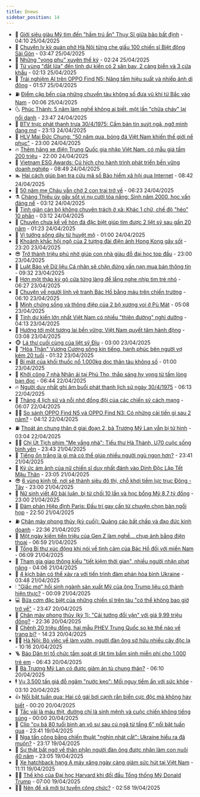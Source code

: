 ```yaml
---
title: Dnews
sidebar_position: 14
---
```


<!-- dantri-dnews:START -->
- 🤠 [Giới siêu giàu Mỹ tìm đến &quot;hầm trú ẩn&quot; Thụy Sĩ giữa bão bất định](https://dantri.com.vn/kinh-doanh/gioi-sieu-giau-my-tim-den-ham-tru-an-thuy-si-giua-bao-bat-dinh-20250420082844484.htm) - 04:10 25/04/2025
- 🌈 [Chuyện ly kỳ quán phở Hà Nội từng che giấu 100 chiến sĩ Biệt động Sài Gòn](https://dantri.com.vn/du-lich/chuyen-ly-ky-quan-pho-ha-noi-tung-che-giau-100-chien-si-biet-dong-sai-gon-20250424104647901.htm) - 03:47 25/04/2025
- 🐎 [Những &quot;vọng phu&quot; xuyên thế kỷ](https://dantri.com.vn/lao-dong-viec-lam/nhung-vong-phu-xuyen-the-ky-20250424115514847.htm) - 02:24 25/04/2025
- 👹 [Từ vùng &quot;đất lửa&quot; đến tỉnh dự kiến có 2 sân bay, 2 cảng biển và 3 cửa khẩu](https://dantri.com.vn/xa-hoi/tu-vung-dat-lua-den-tinh-du-kien-co-2-san-bay-2-cang-bien-va-3-cua-khau-20250424174152968.htm) - 02:13 25/04/2025
- 🫶 [Trải nghiệm AI trên OPPO Find N5: Nâng tầm hiệu suất và nhiếp ảnh di động](https://dantri.com.vn/cong-nghe/trai-nghiem-ai-tren-oppo-find-n5-nang-tam-hieu-suat-va-nhiep-anh-di-dong-20250422145540590.htm) - 01:57 25/04/2025
- ⛽️ [Điểm cập bến của những chuyến tàu không số đưa vũ khí từ Bắc vào Nam](https://dantri.com.vn/xa-hoi/diem-cap-ben-cua-nhung-chuyen-tau-khong-so-dua-vu-khi-tu-bac-vao-nam-20250424234443386.htm) - 00:06 25/04/2025
- 🌜 [Phúc Thành: 5 năm làm nghề không ai biết, một lần &quot;chữa cháy&quot; lại nổi danh](https://dantri.com.vn/cong-nghe/phuc-thanh-5-nam-lam-nghe-khong-ai-biet-mot-lan-chua-chay-lai-noi-danh-20250424135918569.htm) - 23:47 24/04/2025
- 💪 [BTV trực phát thanh trưa 30/4/1975: Cầm bản tin suýt ngã, ngỡ mình đang mơ](https://dantri.com.vn/giai-tri/btv-truc-phat-thanh-trua-3041975-cam-ban-tin-suyt-nga-ngo-minh-dang-mo-20250424015602942.htm) - 23:13 24/04/2025
- 🎊 [HLV Mai Đức Chung: &quot;50 năm qua, bóng đá Việt Nam khiến thế giới nể phục&quot;](https://dantri.com.vn/the-thao/hlv-mai-duc-chung-50-nam-qua-bong-da-viet-nam-khien-the-gioi-ne-phuc-20250424020320117.htm) - 23:00 24/04/2025
- 🔥 [Thêm hãng xe điện Trung Quốc gia nhập Việt Nam, có mẫu giá tầm 200 triệu](https://dantri.com.vn/o-to-xe-may/them-hang-xe-dien-trung-quoc-gia-nhap-viet-nam-co-mau-gia-tam-200-trieu-20250424152957797.htm) - 22:00 24/04/2025
- 👀 [Vietnam ESG Awards: Cú hích cho hành trình phát triển bền vững doanh nghiệp](https://dantri.com.vn/kinh-doanh/vietnam-esg-awards-cu-hich-cho-hanh-trinh-phat-trien-ben-vung-doanh-nghiep-20250424095547172.htm) - 08:49 24/04/2025
- 🏊 [Hai cách giúp bạn tra cứu mã số Bảo hiểm xã hội qua Internet](https://dantri.com.vn/cong-nghe/hai-cach-giup-ban-tra-cuu-ma-so-bao-hiem-xa-hoi-qua-internet-20250424153053346.htm) - 08:42 24/04/2025
- 🥸 [50 năm mẹ Cháu vẫn chờ 2 con trai trở về](https://dantri.com.vn/xa-hoi/50-nam-me-chau-van-cho-2-con-trai-tro-ve-20250421115546950.htm) - 06:23 24/04/2025
- ⚗️ [Chàng Thiếu úy gây sốt vì nụ cười tỏa nắng: Sinh năm 2000, học vấn đáng nể](https://dantri.com.vn/doi-song/chang-thieu-uy-gay-sot-vi-nu-cuoi-toa-nang-sinh-nam-2000-hoc-van-dang-ne-20250423144630420.htm) - 03:12 24/04/2025
- 🐲 [Tinh giản cán bộ không chuyên trách ở xã: Khác 1 chữ, chế độ &quot;hẻo&quot; 10 phần](https://dantri.com.vn/noi-vu/tinh-gian-can-bo-khong-chuyen-trach-o-xa-khac-1-chu-che-do-heo-10-phan-20250424085414913.htm) - 03:12 24/04/2025
- 🌁 [Chuyện chưa kể về hòn đá đặc biệt giúp tìm được 2 liệt sỹ sau gần 20 năm](https://dantri.com.vn/lao-dong-viec-lam/chuyen-chua-ke-ve-hon-da-dac-biet-giup-tim-duoc-2-liet-sy-sau-gan-20-nam-20250421221230146.htm) - 01:23 24/04/2025
- 🧐 [Vị tướng sống dậy từ huyệt mộ](https://dantri.com.vn/xa-hoi/vi-tuong-song-day-tu-huyet-mo-20250411121044173.htm) - 01:00 24/04/2025
- 👹 [Khoảnh khắc hội ngộ của 2 tượng đài điện ảnh Hong Kong gây sốt](https://dantri.com.vn/giai-tri/khoanh-khac-hoi-ngo-cua-2-tuong-dai-dien-anh-hong-kong-gay-sot-20250423130402819.htm) - 23:20 23/04/2025
- 😎 [Trở thành triệu phú nhờ giúp con nhà giàu đỗ đại học top đầu](https://dantri.com.vn/giao-duc/tro-thanh-trieu-phu-nho-giup-con-nha-giau-do-dai-hoc-top-dau-20250422212739816.htm) - 23:00 23/04/2025
- 🤭 [Luật Bảo vệ Dữ liệu Cá nhân sẽ chặn đứng vấn nạn mua bán thông tin](https://dantri.com.vn/cong-nghe/luat-bao-ve-du-lieu-ca-nhan-se-chan-dung-van-nan-mua-ban-thong-tin-20250423161356499.htm) - 09:32 23/04/2025
- 🦣 [Hơn một thập kỷ gõ cửa từng làng để lắng nghe nhịp tim trẻ nhỏ](https://dantri.com.vn/suc-khoe/hon-mot-thap-ky-go-cua-tung-lang-de-lang-nghe-nhip-tim-tre-nho-20250423102319896.htm) - 06:27 23/04/2025
- 🙉 [Chuyện về người lính vẽ tranh Bác Hồ bằng máu trên chiến trường](https://dantri.com.vn/doi-song/chuyen-ve-nguoi-linh-ve-tranh-bac-ho-bang-mau-tren-chien-truong-20250422093040297.htm) - 06:10 23/04/2025
- 🗽 [Minh chứng sống và thông điệp của 2 bộ xương voi ở Pù Mát](https://dantri.com.vn/xa-hoi/minh-chung-song-va-thong-diep-cua-2-bo-xuong-voi-o-pu-mat-20250421111834356.htm) - 05:08 23/04/2025
- 🐻 [Tỉnh dự kiến lớn nhất Việt Nam có nhiều &quot;thiên đường&quot; nghỉ dưỡng](https://dantri.com.vn/du-lich/tinh-du-kien-lon-nhat-viet-nam-co-nhieu-thien-duong-nghi-duong-20250423090648947.htm) - 04:13 23/04/2025
- 🫣 [Hướng tới một tương lai bền vững: Việt Nam quyết tâm hành động](https://dantri.com.vn/kinh-doanh/huong-toi-mot-tuong-lai-ben-vung-viet-nam-quyet-tam-hanh-dong-20241123100504631.htm) - 03:08 23/04/2025
- 🐵 [Lá thư cuối cùng của liệt sỹ Đỉu](https://dantri.com.vn/xa-hoi/la-thu-cuoi-cung-cua-liet-sy-diu-20250419180540257.htm) - 03:00 23/04/2025
- 🥷 [&quot;Hòa Thân&quot; Vương Cương sống kín tiếng, hạnh phúc bên người vợ kém 20 tuổi](https://dantri.com.vn/giai-tri/hoa-than-vuong-cuong-song-kin-tieng-hanh-phuc-ben-nguoi-vo-kem-20-tuoi-20250422111220109.htm) - 01:32 23/04/2025
- 🐻 [Bí mật của khối thuốc nổ 1.000kg dọc thân tàu không số](https://dantri.com.vn/xa-hoi/bi-mat-cua-khoi-thuoc-no-1000kg-doc-than-tau-khong-so-20250420174758552.htm) - 01:00 23/04/2025
- 🥸 [Khởi công 7 nhà Nhân ái tại Phú Thọ, thắp sáng hy vọng từ tấm lòng bạn đọc](https://dantri.com.vn/tam-long-nhan-ai/khoi-cong-7-nha-nhan-ai-tai-phu-tho-thap-sang-hy-vong-tu-tam-long-ban-doc-20250422121035761.htm) - 06:44 22/04/2025
- 🔥 [Người duy nhất ghi âm buổi phát thanh lịch sử ngày 30/4/1975](https://dantri.com.vn/xa-hoi/nguoi-duy-nhat-ghi-am-buoi-phat-thanh-lich-su-ngay-3041975-20250408095957703.htm) - 06:13 22/04/2025
- 🥰 [Tháng 4 lịch sử và nỗi nhớ đồng đội của các chiến sỹ cách mạng](https://dantri.com.vn/xa-hoi/thang-4-lich-su-va-noi-nho-dong-doi-cua-cac-chien-sy-cach-mang-20250421185231337.htm) - 06:07 22/04/2025
- 👨‍🏫 [So sánh OPPO Find N5 và OPPO Find N3: Có những cải tiến gì sau 2 năm?](https://dantri.com.vn/cong-nghe/so-sanh-oppo-find-n5-va-oppo-find-n3-co-nhung-cai-tien-gi-sau-2-nam-20250421182011387.htm) - 04:12 22/04/2025
- ⛽️ [Thoát án chung thân ở giai đoạn 2, bà Trương Mỹ Lan vẫn bị tử hình](https://dantri.com.vn/phap-luat/thoat-an-chung-than-o-giai-doan-2-ba-truong-my-lan-van-bi-tu-hinh-20250421151049112.htm) - 03:04 22/04/2025
- 🧑‍💻 [Chị Út Tịch phim &quot;Mẹ vắng nhà&quot;: Tiểu thư Hà Thành, U70 cuộc sống bình yên](https://dantri.com.vn/giai-tri/chi-ut-tich-phim-me-vang-nha-tieu-thu-ha-thanh-u70-cuoc-song-binh-yen-20250422030254228.htm) - 23:43 21/04/2025
- 💪 [Tiếng ồn trắng là gì mà có thể giúp nhiều người ngủ ngon hơn?](https://dantri.com.vn/khoa-hoc/tieng-on-trang-la-gi-ma-co-the-giup-nhieu-nguoi-ngu-ngon-hon-20250422014759608.htm) - 23:41 21/04/2025
- 🔭 [Ký ức ám ảnh của nữ chiến sĩ duy nhất đánh vào Dinh Độc Lập Tết Mậu Thân](https://dantri.com.vn/doi-song/ky-uc-am-anh-cua-nu-chien-si-duy-nhat-danh-vao-dinh-doc-lap-tet-mau-than-20250417102238148.htm) - 23:05 21/04/2025
- 😎 [6 vùng kinh tế, nơi sẽ thành siêu đô thị, chỗ khơi tiềm lực trục Đông - Tây](https://dantri.com.vn/noi-vu/6-vung-kinh-te-noi-se-thanh-sieu-do-thi-cho-khoi-tiem-luc-truc-dong-tay-20250421170950412.htm) - 23:00 21/04/2025
- 🦩 [Nữ sinh viết 40 bài luận, bị từ chối 10 lần và học bổng Mỹ 8,7 tỷ đồng](https://dantri.com.vn/giao-duc/nu-sinh-viet-40-bai-luan-bi-tu-choi-10-lan-va-hoc-bong-my-87-ty-dong-20250419233025834.htm) - 23:00 21/04/2025
- 🐻 [Đàm phán Hiệp định Paris: Đấu trí gay cấn từ chuyện chọn bàn ngồi họp](https://dantri.com.vn/doi-song/dam-phan-hiep-dinh-paris-dau-tri-gay-can-tu-chuyen-chon-ban-ngoi-hop-20250421183827416.htm) - 22:50 21/04/2025
- ⛽️ [Chân mày phong thủy &lpar;kỳ cuối&rpar;: Quảng cáo bất chấp và đạo đức kinh doanh](https://dantri.com.vn/phap-luat/chan-may-phong-thuy-ky-cuoi-quang-cao-bat-chap-va-dao-duc-kinh-doanh-20250417000410897.htm) - 22:36 21/04/2025
- 📝 [Một ngày kiếm tiền triệu của Gen Z làm nghề... chụp ảnh bằng điện thoại](https://dantri.com.vn/cong-nghe/mot-ngay-kiem-tien-trieu-cua-gen-z-lam-nghe-chup-anh-bang-dien-thoai-20250420220854473.htm) - 06:59 21/04/2025
- 💯 [Tổng Bí thư xúc động khi nói về tình cảm của Bác Hồ đối với miền Nam](https://dantri.com.vn/xa-hoi/tong-bi-thu-xuc-dong-khi-noi-ve-tinh-cam-cua-bac-ho-doi-voi-mien-nam-20250421120736369.htm) - 06:09 21/04/2025
- 🤠 [Tham gia giao thông kiểu &quot;tiết kiệm thời gian&quot;, nhiều người nhận phạt nặng](https://dantri.com.vn/xa-hoi/tham-gia-giao-thong-kieu-tiet-kiem-thoi-gian-nhieu-nguoi-nhan-phat-nang-20250421094158803.htm) - 04:06 21/04/2025
- 🧐 [4 kịch bản có thể xảy ra với tiến trình đàm phán hòa bình Ukraine](https://dantri.com.vn/the-gioi/4-kich-ban-co-the-xay-ra-voi-tien-trinh-dam-phan-hoa-binh-ukraine-20250420214649529.htm) - 03:48 21/04/2025
- 🕯 [&quot;Giấc mơ&quot; hồi sinh ngành sản xuất Mỹ của ông Trump liệu có thành hiện thực?](https://dantri.com.vn/kinh-doanh/giac-mo-hoi-sinh-nganh-san-xuat-my-cua-ong-trump-lieu-co-thanh-hien-thuc-20250414224300988.htm) - 00:09 21/04/2025
- 💻 [Bữa cơm đặc biệt của những chiến sĩ trên tàu &quot;có thể không bao giờ trở về&quot;](https://dantri.com.vn/xa-hoi/bua-com-dac-biet-cua-nhung-chien-si-tren-tau-co-the-khong-bao-gio-tro-ve-20250420112459605.htm) - 23:47 20/04/2025
- 🌋 [Chân mày phong thủy &lpar;kỳ 1&rpar;: &quot;Cải tướng đổi vận&quot; với giá 9,99 triệu đồng?](https://dantri.com.vn/phap-luat/chan-may-phong-thuy-ky-1-cai-tuong-doi-van-voi-gia-999-trieu-dong-20250416223402028.htm) - 22:36 20/04/2025
- 🤖 [Chênh 20 triệu đồng, hai mẫu PHEV Trung Quốc so kè thế nào về trang bị?](https://dantri.com.vn/o-to-xe-may/chenh-20-trieu-dong-hai-mau-phev-trung-quoc-so-ke-the-nao-ve-trang-bi-20250420120353963.htm) - 14:23 20/04/2025
- 🧑‍💻 [Hà Nội: Bỏ việc về làm vườn, người đàn ông sở hữu nhiều cây độc lạ](https://dantri.com.vn/doi-song/ha-noi-bo-viec-ve-lam-vuon-nguoi-dan-ong-so-huu-nhieu-cay-doc-la-20250417191306157.htm) - 10:16 20/04/2025
- 🪜 [Báo Dân trí tổ chức tầm soát dị tật tim bẩm sinh miễn phí cho 1.000 trẻ em](https://dantri.com.vn/tam-long-nhan-ai/bao-dan-tri-to-chuc-tam-soat-di-tat-tim-bam-sinh-mien-phi-cho-1000-tre-em-20250420102558118.htm) - 06:43 20/04/2025
- 🚀 [Bà Trương Mỹ Lan có được giảm án tù chung thân?](https://dantri.com.vn/phap-luat/ba-truong-my-lan-co-duoc-giam-an-tu-chung-than-20250420104224840.htm) - 06:10 20/04/2025
- 🕴 [Vụ 3.500 tấn giá đỗ ngâm &quot;nước kẹo&quot;: Mối nguy tiềm ẩn với sức khỏe](https://dantri.com.vn/suc-khoe/vu-3500-tan-gia-do-ngam-nuoc-keo-moi-nguy-tiem-an-voi-suc-khoe-20250420084113308.htm) - 03:10 20/04/2025
- 👍 [Nổi bật tuần qua: Hai cô gái bơi cạnh rắn biển cực độc mà không hay biết](https://dantri.com.vn/khoa-hoc/noi-bat-tuan-qua-hai-co-gai-boi-canh-ran-bien-cuc-doc-ma-khong-hay-biet-20250413141451531.htm) - 00:20 20/04/2025
- 🥳 [Tấc vải là máu thịt, đường chỉ là sinh mệnh và cuộc chiến không tiếng súng](https://dantri.com.vn/xa-hoi/tac-vai-la-mau-thit-duong-chi-la-sinh-menh-va-cuoc-chien-khong-tieng-sung-20250418113454944.htm) - 00:00 20/04/2025
- 🥳 [Clip &quot;cụ bà 80 tuổi bình an vô sự sau cú ngã từ tầng 6&quot; nổi bật tuần qua](https://dantri.com.vn/cong-nghe/clip-cu-ba-80-tuoi-binh-an-vo-su-sau-cu-nga-tu-tang-6-noi-bat-tuan-qua-20250420061805989.htm) - 23:41 19/04/2025
- 🦩 [Nga tấn công bằng chiến thuật &quot;nghìn nhát cắt&quot;: Ukraine hiểu ra đã muộn?](https://dantri.com.vn/the-gioi/nga-tan-cong-bang-chien-thuat-nghin-nhat-cat-ukraine-hieu-ra-da-muon-20250411164249485.htm) - 23:17 19/04/2025
- 🗽 [Sự thật bất ngờ về thân phận người đàn ông được nhận làm con nuôi 40 năm](https://dantri.com.vn/doi-song/su-that-bat-ngo-ve-than-phan-nguoi-dan-ong-duoc-nhan-lam-con-nuoi-40-nam-20250418173012169.htm) - 23:05 19/04/2025
- 🤖 [Xe hatchback hạng A máy xăng ngày càng giảm sức hút tại Việt Nam](https://dantri.com.vn/o-to-xe-may/xe-hatchback-hang-a-may-xang-ngay-cang-giam-suc-hut-tai-viet-nam-20250419131903019.htm) - 11:11 19/04/2025
- 🧑‍🏫 [Thế khó của Đại học Harvard khi đối đầu Tổng thống Mỹ Donald Trump](https://dantri.com.vn/giao-duc/the-kho-cua-dai-hoc-harvard-khi-doi-dau-tong-thong-my-donald-trump-20250418131550140.htm) - 07:00 19/04/2025
- 👨‍🏫 [Nên để xã mới tự tuyển công chức?](https://dantri.com.vn/noi-vu/nen-de-xa-moi-tu-tuyen-cong-chuc-20250419015336387.htm) - 02:58 19/04/2025<!-- dantri-dnews:END -->
